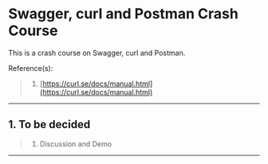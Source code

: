# Swagger, curl and Postman Crash Course

This is a crash course on Swagger, curl and Postman.

Reference(s):

> 1. [https://curl.se/docs/manual.html](https://curl.se/docs/manual.html)

---

## 1. To be decided

> 1. Discussion and Demo

---
